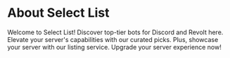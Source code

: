 # About Select List

Welcome to Select List! Discover top-tier bots for Discord and Revolt here. Elevate your server's capabilities with our curated picks. Plus, showcase your server with our listing service. Upgrade your server experience now!
